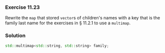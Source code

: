 ### Exercise 11.23

Rewrite the `map` that stored `vector`s of children's names with a key that is
the family last name for the exercises in &sect; 11.2.1 to use a `multimap`.

### Solution

```cpp
std::multimap<std::string, std::string> family;
```
